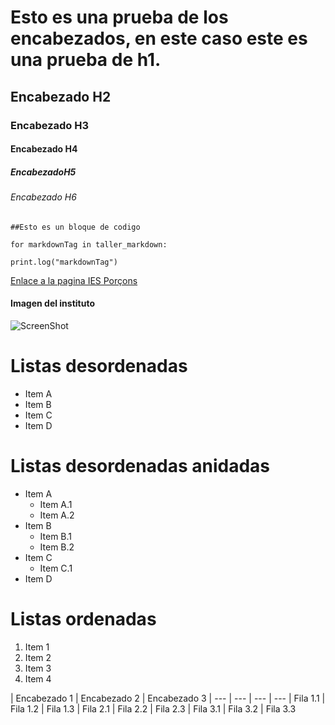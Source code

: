 # Esto es una prueba de los encabezados, en este caso este es una prueba de h1.
## Encabezado H2
### Encabezado H3
#### Encabezado H4
##### EncabezadoH5
###### Encabezado H6

```
##Esto es un bloque de codigo

for markdownTag in taller_markdown:

print.log("markdownTag")

```
[Enlace a la pagina IES Porçons](https://portal.edu.gva.es/iesporcons/)

#### Imagen del instituto

![ScreenShot](https://portal.edu.gva.es/iesporcons/wp-content/uploads/sites/324/2020/05/institut.jpg)

# Listas desordenadas

* Item A
* Item B
* Item C
* Item D

# Listas desordenadas anidadas

* Item A
    * Item A.1
    * Item A.2
* Item B
    * Item B.1
    * Item B.2
* Item C
    * Item C.1
* Item D

# Listas ordenadas

1. Item 1
2. Item 2
3. Item 3
4. Item 4

| Encabezado 1 | Encabezado 2 | Encabezado 3
| --- | --- | --- | ---
| Fila 1.1 | Fila 1.2 | Fila 1.3
| Fila 2.1 | Fila 2.2 | Fila 2.3
| Fila 3.1 | Fila 3.2 | Fila 3.3
